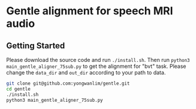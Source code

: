 # Gentle alignment for speech MRI audio

## Getting Started

Please download the source code and run ```./install.sh```. Then run ```python3 main_gentle_aligner_75sub.py``` to get the alignment for "bvt" task. Please change the `data_dir` and `out_dir` according to your path to data. 

```bash
git clone git@github.com:yongwanlim/gentle.git
cd gentle
./install.sh
python3 main_gentle_aligner_75sub.py
```
